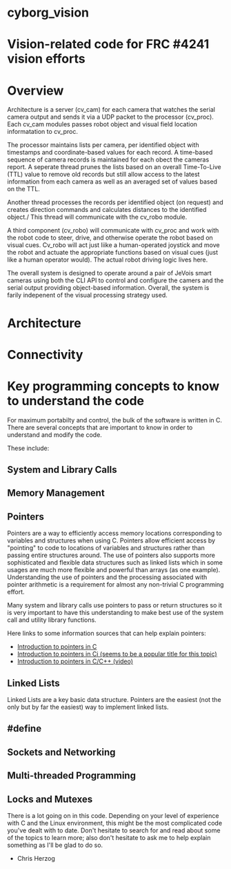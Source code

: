 # cyborg_vision
# Vision-related code for FRC #4241 vision efforts

# Overview
Architecture is a server (cv_cam) for each camera that watches the serial camera output and sends it via a UDP packet
to the processor (cv_proc).  Each cv_cam modules passes robot object and visual field location informatation to cv_proc.

The processor maintains lists per camera, per identified object with timestamps and coordinate-based values for each record.
A time-based sequence of camera records is maintained for each obect the cameras report.  A seperate thread prunes the lists
based on an overall Time-To-Live (TTL) value to remove old records but still allow access to the latest information from
each camera as well as an averaged set of values based on the TTL.

Another thread processes the records per identified object (on request) and creates direction commands and calculates
distances to the identified object./  This thread will communicate with the cv_robo module.

A third component (cv_robo) will communicate with cv_proc and work with the robot code to steer, drive, and otherwise
operate the robot based on visual cues.  Cv_robo will act just liike a human-operated joystick and move the robot and
actuate the appropriate functions based on visual cues (just like a human operator would).  The actual robot driving logic
lives here.

The overall system is designed to operate around a pair of JeVois smart cameras using both the CLI API to control and
configure the camers and the serial output providing object-based information.  Overall, the system is farily indepenent
of the visual processing strategy used.

# Architecture


# Connectivity


# Key programming concepts to know to understand the code

For maximum portabilty and control, the bulk of the software is written in C.  There are several concepts that are important to know in order to understand and
modify the code.

These include:

## System and Library Calls

## Memory Management

## Pointers

Pointers are a way to efficiently access memory locations corresponding to variables and structures when using C.  Pointers allow efficient access by "pointing" to code to locations of variables and structures rather than passing entire structures around.  The use of pointers also supports more sophisticated and flexible data structures such as linked lists which in some usages are much more flexible and powerful than arrays (as one example).  Understanding the use of pointers and the processing associated with pointer arithmetic is a requirement for almost any non-trivial C programming effort.

Many system and library calls use pointers to pass or return structures so it is very important to have this understanding to make best use of the system call and utility library functions.

Here links to some information sources that can help explain pointers:

* [Introduction to pointers in C](http://www.circuitstoday.com/introduction-to-pointers-in-c)
* [Introduction to pointers in Ci (seems to be a popular title for this topic)](https://www.go4expert.com/articles/introduction-pointers-c-t27959/)
* [Introduction to pointers in C/C++ (video)](https://www.youtube.com/watch?v=h-HBipu_1P0)


## Linked Lists

Linked Lists are a key basic data structure.  Pointers are the easiest (not the only but by far the easiest) way to implement linked lists.

## #define

## Sockets and Networking

## Multi-threaded Programming

## Locks and Mutexes


There is a lot going on in this code.  Depending on your level of experience with C and the Linux environment, this might be the most complicated code you've dealt with to date.  Don't hesitate to search for and read about some of the topics to learn more; also don't hesitate to ask me to help explain something as I'll be glad to do so.


- Chris Herzog

